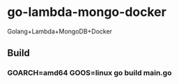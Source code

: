 # go-lambda-mongo-docker
Golang+Lambda+MongoDB+Docker

## Build

 ### GOARCH=amd64 GOOS=linux go build main.go

 
